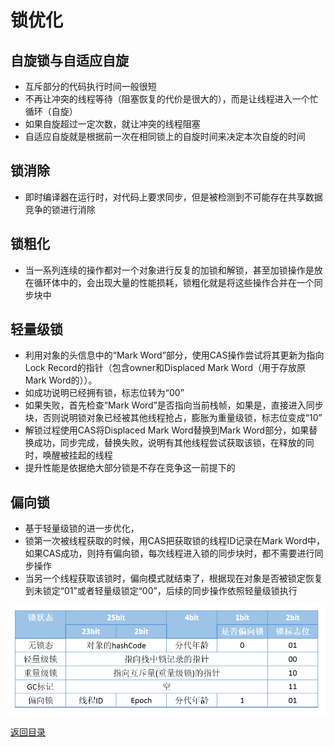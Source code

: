 # 锁优化
## 自旋锁与自适应自旋
* 互斥部分的代码执行时间一般很短
* 不再让冲突的线程等待（阻塞恢复的代价是很大的），而是让线程进入一个忙循环（自旋）
* 如果自旋超过一定次数，就让冲突的线程阻塞
* 自适应自旋就是根据前一次在相同锁上的自旋时间来决定本次自旋的时间

## 锁消除
* 即时编译器在运行时，对代码上要求同步，但是被检测到不可能存在共享数据竞争的锁进行消除

## 锁粗化
* 当一系列连续的操作都对一个对象进行反复的加锁和解锁，甚至加锁操作是放在循环体中的，会出现大量的性能损耗，锁粗化就是将这些操作合并在一个同步块中

## 轻量级锁
* 利用对象的头信息中的“Mark Word”部分，使用CAS操作尝试将其更新为指向Lock Record的指针（包含owner和Displaced Mark Word（用于存放原Mark Word的））。
* 如成功说明已经拥有锁，标志位转为“00”
* 如果失败，首先检查“Mark Word”是否指向当前栈帧，如果是，直接进入同步块，否则说明锁对象已经被其他线程抢占，膨胀为重量级锁，标志位变成“10”
* 解锁过程使用CAS将Displaced Mark Word替换到Mark Word部分，如果替换成功，同步完成，替换失败，说明有其他线程尝试获取该锁，在释放的同时，唤醒被挂起的线程
* 提升性能是依据绝大部分锁是不存在竞争这一前提下的

## 偏向锁
* 基于轻量级锁的进一步优化，
* 锁第一次被线程获取的时候，用CAS把获取锁的线程ID记录在Mark Word中，如果CAS成功，则持有偏向锁，每次线程进入锁的同步块时，都不需要进行同步操作
* 当另一个线程获取该锁时，偏向模式就结束了，根据现在对象是否被锁定恢复到未锁定“01”或者轻量级锁定“00”，后续的同步操作依照轻量级锁执行

![](./img/lock_optimization_1.png)

[返回目录](../CONTENTS.md)